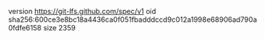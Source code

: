 version https://git-lfs.github.com/spec/v1
oid sha256:600ce3e8bc18a4436ca0f051fbadddccd9c012a1998e68906ad790a0fdfe6158
size 2359
